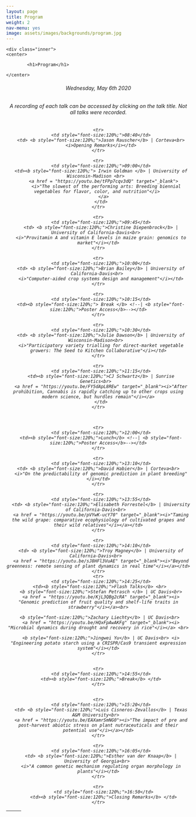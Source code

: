 ```yaml
---
layout: page
title: Program
weight: 2
nav-menu: yes
image: assets/images/backgrounds/program.jpg
---
```


<!-- Main -->
<div id="main" class="alt">

<!-- One -->

	<div class="inner">
	<center>

			<h1>Program</h1>

	</center>

<!-- Content -->
<!-- Table -->
<center><h6> Wednesday, May 6th 2020 </h6></center>
<center><h6> A recording of each talk can be accessed by clicking on the talk title. Not all talks were recorded. </h6></center>
<h6>
<center>
<!-- Commented out room location and parking information -->
<!-- <a style="color:#c99700;" href="http://campusmap.ucdavis.edu/?b=223"> Multipurpose Room, UC Davis Student Community Center </a> 
&nbsp;&nbsp;&nbsp; | &nbsp;&nbsp;&nbsp;
<a style="color:#c99700;" href="http://taps.ucdavis.edu/parking/information/maps">UC Davis parking information</a> 
<h6>Wednesday, May 6th 2020 <h6> &nbsp;&nbsp;&nbsp; | &nbsp;&nbsp;&nbsp;
<a style="color:#c99700;" href=""> View the symposium </a> 
</center>-->

<div class="table-wrapper">
	<table>
		<thead>
			<tr>
				<th>&nbsp;</th>
				<th>&nbsp;</th>
			</tr>
		</thead>
		<tbody>

<!-- <tr>
<td style="font-size:120%;">08:00</td>
<td><i>Registration</i></td>
</tr> -->

    <tr>
      <td style="font-size:120%;">08:40</td>
      <td> <b style="font-size:120%;">Jason Rauscher</b> | Corteva<br>
      <i>Opening Remarks</i></td>
    </tr>

    <tr>
      <td style="font-size:120%;">09:00</td>
      <td><b style="font-size:120%;"> Irwin Goldman </b> | University of Wisconsin-Madison <br>  
        <a href = "https://youtu.be/tFPp7cqv3dQ" target="_blank">
          <i>"The slowest of the performing arts: Breeding biennial vegetables for flavor, color, and nutrition"</i> 
        </a>
      </td>
    </tr>
    
    <tr>
      <td style="font-size:120%;">09:45</td>
      <td> <b style="font-size:120%;">Christine Diepenbrock</b> | University of California-Davis<br>  
      <i>"Provitamin A and vitamin E levels in maize grain: genomics to market"</i></td>
    </tr>

    <tr>
      <td style="font-size:120%;">10:00</td>
      <td> <b style="font-size:120%;">Brian Bailey</b> | University of California-Davis<br> 
      <i>"Computer-aided crop systems design and management"</i></td>
    </tr>
    
    <tr>
      <td style="font-size:120%;">10:15</td>
      <td><b style="font-size:120%;"> Break </b> <!--| <b style="font-size:120%;">Poster Access</b>--></td>
    </tr>
    
    <tr>
      <td style="font-size:120%;">10:30</td>
      <td> <b style="font-size:120%;">Julie Dawson</b> | University of Wisconsin-Madison<br>  
      <i>"Participatory variety trialling for direct-market vegetable growers: The Seed to Kitchen Collaborative"</i></td>
    </tr>

    <tr>
      <td style="font-size:120%;">11:15</td>
      <td><b style="font-size:120%;">CJ Schwartz</b> | Sunrise Genetics<br>  
      <a href = "https://youtu.be/FY5dApL8REw" target="_blank"><i>"After prohibition, Cannabis is rapidly catching up to other crops using modern science, but hurdles remain"</i></a>
      </td>
    </tr>
    
    
    
    <tr>
      <td style="font-size:120%;">12:00</td>
      <td><b style="font-size:120%;">Lunch</b> <!--| <b style="font-size:120%;">Poster Access</b>--></td>
    </tr>

    <tr>
      <td style="font-size:120%;">13:10</td>
      <td> <b style="font-size:120%;">David Habier</b> | Corteva<br>  
      <i>"On the predictability of genomic prediction in plant breeding"</i></td>
    </tr>
    
    <tr>
      <td style="font-size:120%;">13:55</td>
      <td> <b style="font-size:120%;">Elisabeth Forrestel</b> | University of California-Davis<br>  
      <a href = "https://youtu.be/pVYwK-ucY70" target="_blank"><i>"Taming the wild grape: comparative ecophysiology of cultivated grapes and their wild relatives"</i></a></td>
    </tr>
    
    <tr>
      <td style="font-size:120%;">14:10</td>
      <td> <b style="font-size:120%;">Troy Magney</b> | University of California-Davis<br>  
      <a href = "https://youtu.be/sJ8HFl3VuAE" target="_blank"><i>"Beyond greenness: remote sensing of plant dynamics in real time"</i></a></td>
    </tr>
    <tr>
      <td style="font-size:120%;">14:25</td>
      <td><b style="font-size:120%;">Flash Talks</b> <br> 
      <b style="font-size:120%;">Stefan Petrasch </b> | UC Davis<br>
      <a href = "https://youtu.be/KjL3QBg2cRA" target="_blank"><i> "Genomic prediction of fruit quality and shelf-life traits in strawberry"</i></a><br>

      <b style="font-size:120%;">Zachary Liechty</b> | UC Davis<br> 
      <a href = "https://youtu.be/HQxFpAwAKFg" target="_blank"><i> "Microbial dynamics during drought and recovery in rice"</i></a> <br>

      <b style="font-size:120%;">Jingwei Yu</b> | UC Davis<br> <i> "Engineering potato starch using a CRISPR/Cas9 transient expression system"</i></td>
    </tr>


    <tr>
      <td style="font-size:120%;">14:55</td>
      <td><b style="font-size:120%;">Break</b> </td>
    </tr>


    <tr>
      <td style="font-size:120%;">15:20</td>
      <td> <b style="font-size:120%;">Luis Cisneros-Zevallos</b> | Texas A&M University<br>  
      <a href = "https://youtu.be/EAXamrSmNG0"><i>"The impact of pre and post-harvest abiotic stress on plant nutraceuticals and their potential use"</i></a></td>
    </tr>

    <tr>
      <td style="font-size:120%;">16:05</td>
      <td> <b style="font-size:120%;">Esther van der Knaap</b> | University of Georgia<br> 
      <i>"A common genetic mechanism regulating organ morphology in plants"</i></td>
    </tr>
    
    <tr>
        <td style="font-size:120%;">16:50</td>
        <td><b style="font-size:120%;">Closing Remarks</b> </td>
    </tr>

  </tbody>
</table>
</div>
<!--</h6>-->
<!-- Commented out lunch and memorabilia note -->
<!--<p style="text-align: left;"><i> - Lunch for first 200 attendees and memorabilia provided</i></p> -->

<!--</div>
</div> -->
